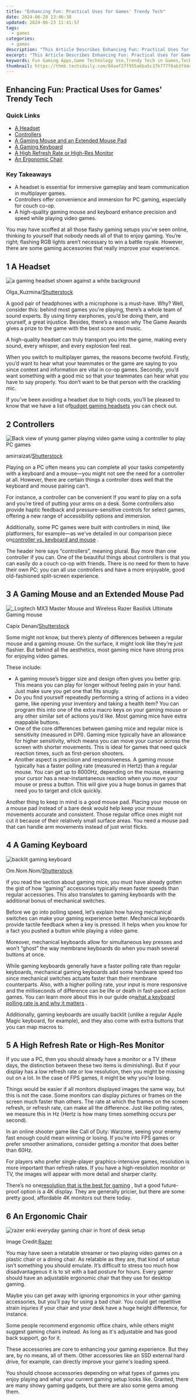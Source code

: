 ```yaml
---
title: "Enhancing Fun: Practical Uses for Games' Trendy Tech"
date: 2024-06-20 13:46:38
updated: 2024-06-23 11:41:57
tags:
  - games
categories:
  - games
description: "This Article Describes Enhancing Fun: Practical Uses for Games' Trendy Tech"
excerpt: "This Article Describes Enhancing Fun: Practical Uses for Games' Trendy Tech"
keywords: Fun Gaming Apps,Game Technology Use,Trendy Tech in Games,Tech-Enhanced Playtime,Practical Game Devices,Engaging Game Innovations,Modern Gaming Tools
thumbnail: https://thmb.techidaily.com/84aaf27f955a6ba5c37b777f8ab3f4dc75b3cebc10a8c5dcc535bfa16bc60ba0.jpg
---
```


## Enhancing Fun: Practical Uses for Games' Trendy Tech

### Quick Links

* [A Headset](#a-headset)
* [Controllers](#controllers)
* [A Gaming Mouse and an Extended Mouse Pad](#a-gaming-mouse-and-an-extended-mouse-pad)
* [A Gaming Keyboard](#a-gaming-keyboard)
* [A High Refresh Rate or High-Res Monitor](#a-high-refresh-rate-or-high-res-monitor)
* [An Ergonomic Chair](#an-ergonomic-chair)

### Key Takeaways

* A headset is essential for immersive gameplay and team communication in multiplayer games.
* Controllers offer convenience and immersion for PC gaming, especially for couch co-op.
* A high-quality gaming mouse and keyboard enhance precision and speed while playing video games.

 You may have scoffed at all those flashy gaming setups you’ve seen online, thinking to yourself that nobody needs all of that to enjoy gaming. You’re right; flashing RGB lights aren’t necessary to win a battle royale. However, there are some gaming accessories that really improve your experience.

## 1 A Headset

![a gaming headset shown against a white background](https://static1.makeuseofimages.com/wordpress/wp-content/uploads/2024/04/a-gaming-headset-shown-against-a-white-background.jpg)

 Olga\_Kuzmina/[Shutterstock](https://www.shutterstock.com/image-photo/black-red-gaming-headphones-on-white-1608333274)

 A good pair of headphones with a microphone is a must-have. Why? Well, consider this: behind most games you're playing, there’s a whole team of sound experts. By using tinny earphones, you’d be doing them, and yourself, a great injustice. Besides, there’s a reason why The Game Awards gives a prize to the game with the best score and music.

 A high-quality headset can truly transport you into the game, making every sound, every whisper, and every explosion feel real.

 When you switch to multiplayer games, the reasons become twofold. Firstly, you’d want to hear what your teammates or the game are saying to you since context and information are vital in co-op games. Secondly, you’d want something with a good mic so that your teammates can hear what you have to say properly. You don’t want to be that person with the crackling mic.

 If you’ve been avoiding a headset due to high costs, you’ll be pleased to know that we have a list of[budget gaming headsets](https://www.makeuseof.com/best-budget-gaming-headsets/) you can check out.

## 2 Controllers

![Back view of young gamer playing video game using a controller to play PC games](https://static1.makeuseofimages.com/wordpress/wp-content/uploads/2024/04/back-view-of-young-gamer-playing-video-game-using-a-controller-to-play-pc-games.jpg)

 amirraizat/[Shutterstock](https://www.shutterstock.com/image-photo/back-view-young-gamer-playing-video-478785595)

 Playing on a PC often means you can complete all your tasks competently with a keyboard and a mouse—you might not see the need for a controller at all. However, there are certain things a controller does well that the keyboard and mouse pairing can’t.

 For instance, a controller can be convenient if you want to play on a sofa and you’re tired of putting your arms on a desk. Some controllers also provide haptic feedback and pressure-sensitive controls for select games, offering a new range of accessibility options and immersion.

 Additionally, some PC games were built with controllers in mind, like platformers, for example—as we’ve detailed in our comparison piece on[controller vs. keyboard and mouse](https://www.makeuseof.com/controller-vs-keyboard-mouse-which-one-better-for-pc-gaming/) .

 The header here says “controllers”, meaning plural. Buy more than one controller if you can. One of the beautiful things about controllers is that you can easily do a couch co-op with friends. There is no need for them to have their own PC; you can all use controllers and have a more enjoyable, good old-fashioned split-screen experience.

## 3 A Gaming Mouse and an Extended Mouse Pad

![_Logitech MX3 Master Mouse and Wireless Razer Basilisk Ultimate Gaming mouse](https://static1.makeuseofimages.com/wordpress/wp-content/uploads/2024/04/_logitech-mx3-master-mouse-and-wireless-razer-basilisk-ultimate-gaming-mouse.jpg)

 Capix Denan/[Shutterstock](https://www.shutterstock.com/image-photo/kuala-lumpur-december-19th-2020-logitech-1878133105)

 Some might not know, but there’s plenty of differences between a regular mouse and a gaming mouse. On the surface, it might look like they’re just flashier. But behind all the aesthetics, most gaming mice have strong pros for enjoying video games.

These include:

* A gaming mouse’s bigger size and design often gives you better grip. This means you can play for longer without feeling pain in your hand. Just make sure you get one that fits snugly.
* Do you find yourself repeatedly performing a string of actions in a video game, like opening your inventory and taking a health item? You can program this into one of the extra macro keys on your gaming mouse or any other similar set of actions you’d like. Most gaming mice have extra mappable buttons.
* One of the core differences between gaming mice and regular mice is sensitivity (measured in DPI). Gaming mice typically have an allowance for higher sensitivity, which means you can move your cursor across the screen with shorter movements. This is ideal for games that need quick reaction times, such as first-person shooters.
* Another aspect is precision and responsiveness. A gaming mouse typically has a faster polling rate (measured in Hertz) than a regular mouse. You can get up to 8000Hz, depending on the mouse, meaning your cursor has a near-instantaneous reaction when you move your mouse or press a button. This will give you a huge bonus in games that need you to target and click quickly.

 Another thing to keep in mind is a good mouse pad. Placing your mouse on a mouse pad instead of a bare desk would help keep your mouse movements accurate and consistent. Those regular office ones might not cut it because of their relatively small surface areas. You need a mouse pad that can handle arm movements instead of just wrist flicks.

## 4 A Gaming Keyboard

![backlit gaming keyboard](https://static1.makeuseofimages.com/wordpress/wp-content/uploads/2024/04/backlit-gaming-keyboard.jpg)

 Om.Nom.Nom/[Shutterstock](https://www.shutterstock.com/image-photo/rgb-gaming-keyboard-bright-colorful-soft-1927143695)

 If you read the section about gaming mice, you must have already gotten the gist of how “gaming” accessories typically mean faster speeds than regular accessories. This also translates to gaming keyboards with the additional bonus of mechanical switches.

 Before we go into polling speed, let’s explain how having mechanical switches can make your gaming experience better. Mechanical keyboards provide tactile feedback when a key is pressed. It helps when you know for a fact you pushed a button while playing a video game.

 Moreover, mechanical keyboards allow for simultaneous key presses and won’t “ghost” the way membrane keyboards do when you mash several buttons at once.

 While gaming keyboards generally have a faster polling rate than regular keyboards, mechanical gaming keyboards add some hardware speed too since mechanical switches actuate faster than their membrane counterparts. Also, with a higher polling rate, your input is more responsive and the milliseconds of difference can be life or death in fast-paced action games. You can learn more about this in our guide on[what a keyboard polling rate is and why it matters](https://www.makeuseof.com/what-is-keyboard-polling-rate-and-how-much-does-it-matter/) .

 Additionally, gaming keyboards are usually backlit (unlike a regular Apple Magic keyboard, for example), and they also come with extra buttons that you can map macros to.

## 5 A High Refresh Rate or High-Res Monitor

 If you use a PC, then you should already have a monitor or a TV (these days, the distinction between these two items is diminishing). But if your display has a low refresh rate or low resolution, then you might be missing out on a lot. In the case of FPS games, it might be why you’re losing.

 Things would be easier if all monitors displayed images the same way, but this is not the case. Some monitors can display pictures or frames on the screen much faster than others. The rate at which the frames on the screen refresh, or refresh rate, can make all the difference. Just like polling rates, we measure this in Hz (Hertz is how many times something occurs per second).

 In an online shooter game like Call of Duty: Warzone, seeing your enemy fast enough could mean winning or losing. If you’re into FPS games or prefer smoother animations, consider getting a monitor that does better than 60Hz.

 For players who prefer single-player graphics-intensive games, resolution is more important than refresh rates. If you have a high-resolution monitor or TV, the images will appear with more detail and sharper clarity.

 There’s no one[resolution that is the best for gaming](https://www.makeuseof.com/display-resolution-best-for-gaming/) , but a good future-proof option is a 4K display. They are generally pricier, but there are some pretty good, affordable 4K monitors out there today.

## 6 An Ergonomic Chair

![razer enki everyday gaming chair in front of desk setup](https://static1.makeuseofimages.com/wordpress/wp-content/uploads/2022/07/razer-enki-product-image-featured-image-cropped.jpg)

 Image Credit:[Razer](https://www.razer.com/gaming-chairs/Razer-Enki/RZ38-03720100-R3U1)

 You may have seen a relatable streamer or two playing video games on a plastic chair or a dining chair. As relatable as they are, that kind of setup isn’t something you should emulate. It’s difficult to stress too much how disadvantageous it is to sit with a bad posture for hours. Every gamer should have an adjustable ergonomic chair that they use for desktop gaming.

 Maybe you can get away with ignoring ergonomics in your other gaming accessories, but you’ll pay for using a bad chair. You could get repetitive strain injuries if your chair and your desk have a huge height difference, for instance.

 Some people recommend ergonomic office chairs, while others might suggest gaming chairs instead. As long as it's adjustable and has good back support, go for it.

 These accessories are core to enhancing your gaming experience. But they are, by no means, all of them. Other accessories like an SSD external hard drive, for example, can directly improve your game's loading speed.

 You should choose accessories depending on what types of games you enjoy playing and what your current gaming setup looks like. Granted, there are many showy gaming gadgets, but there are also some gems among them.


<ins class="adsbygoogle"
     style="display:block"
     data-ad-format="autorelaxed"
     data-ad-client="ca-pub-7571918770474297"
     data-ad-slot="1223367746"></ins>



<ins class="adsbygoogle"
     style="display:block"
     data-ad-client="ca-pub-7571918770474297"
     data-ad-slot="8358498916"
     data-ad-format="auto"
     data-full-width-responsive="true"></ins>
